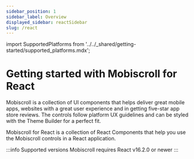 ```yaml
---
sidebar_position: 1
sidebar_label: Overview
displayed_sidebar: reactSidebar
slug: /react
---
```


import SupportedPlatforms from '../../\_shared/getting-started/supported_platforms.mdx';

# Getting started with Mobiscroll for React

Mobiscroll is a collection of UI components that helps deliver great mobile apps, websites with a great user experience and in getting five-star app store reviews. The controls follow platform UX guidelines and can be styled with the Theme Builder for a perfect fit.

Mobiscroll for React is a collection of React Components that help you use the Mobiscroll controls in a React application.

:::info Supported versions
Mobiscroll requires React v16.2.0 or newer
:::

<SupportedPlatforms />
